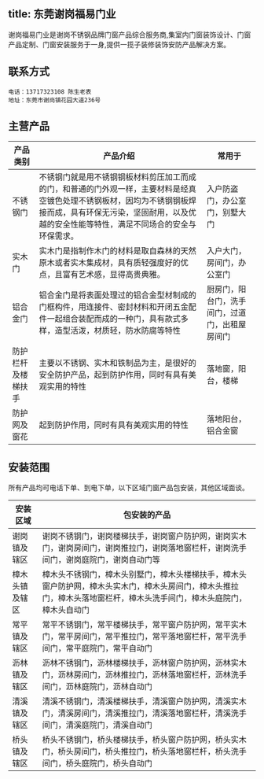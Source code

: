 title: 东莞谢岗福易门业
---
谢岗福易门业是谢岗不锈钢品牌门窗产品综合服务商,集室内门窗装饰设计、门窗产品定制、门窗安装服务于一身,提供一揽子装修装饰安防产品解决方案。

## 联系方式


``` 
电话：13717323108 陈生老表
地址：东莞市谢岗镇花园大道236号
```

## 主营产品

产品类别 | 产品介绍 | 常用于
--- | --- | ---
不锈钢门 | 不锈钢门就是用不锈钢钢板材料剪压加工而成的门，和普通的门外观一样，主要材料是经真空镀色处理不锈钢板材，因均为不锈钢钢板焊接而成，具有环保无污染，坚固耐用，以及优越的安全性能等特性，满足不同场合的安全与环保需求。 | 入户防盗门，办公室门，别墅大门
实木门 | 实木门是指制作木门的材料是取自森林的天然原木或者实木集成材，具有质轻强度好的优点，且富有艺术感，显得高贵典雅。| 入户大门，房间门，办公室门
铝合金门 | 铝合金门是将表面处理过的铝合金型材制成的门框构件，用连接件、密封材料和开闭五金配件一起组合装配而成的一种门，具有款式多样，造型活泼，材质轻，防水防腐等特性 | 厨房门，阳台门，洗手间门，过道门，出租屋房间门
防护栏杆及楼梯扶手 | 主要以不锈钢、实木和铁制品为主，是很好的安全防护产品，起到防护作用，同时有具有美观实用的特性 | 落地窗，阳台，楼梯
防护网及窗花 | 起到防护作用，同时有具有美观实用的特性 | 落地阳台，铝合金窗

## 安装范围
所有产品均可电话下单、到电下单，以下区域门窗产品包安装，其他区域面谈。

安装区域 | 包安装的产品 
--- | --- 
谢岗镇及辖区 | 谢岗不锈钢门，谢岗楼梯扶手，谢岗窗户防护网，谢岗实木门，谢岗房间门，谢岗推拉门，谢岗落地窗栏杆，谢岗洗手间门，谢岗庭院门，谢岗自动门等
樟木头镇及辖区 | 樟木头不锈钢门，樟木头别墅门，樟木头楼梯扶手，樟木头窗户防护网，樟木头实木门，樟木头房间门，樟木头推拉门，樟木头落地窗栏杆，樟木头洗手间门，樟木头庭院门，樟木头自动门
常平镇及辖区 | 常平不锈钢门，常平楼梯扶手，常平窗户防护网，常平实木门，常平房间门，常平推拉门，常平落地窗栏杆，常平洗手间门，常平庭院门，常平自动门
沥林镇及辖区 | 沥林不锈钢门，沥林楼梯扶手，沥林窗户防护网，沥林实木门，沥林房间门，沥林推拉门，沥林落地窗栏杆，沥林洗手间门，沥林庭院门，沥林自动门
清溪镇及辖区 | 清溪不锈钢门，清溪楼梯扶手，清溪窗户防护网，清溪实木门，清溪房间门，清溪推拉门，清溪落地窗栏杆，清溪洗手间门，清溪庭院门，清溪自动门
桥头镇及辖区 | 桥头不锈钢门，桥头楼梯扶手，桥头窗户防护网，桥头实木门，桥头房间门，桥头推拉门，桥头落地窗栏杆，桥头洗手间门，桥头庭院门，桥头自动门
